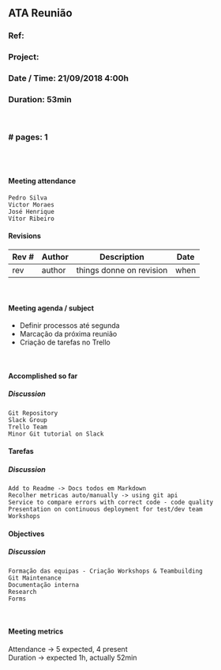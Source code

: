 # <TEAM NAME>

## ATA Reunião

### Ref: <unique id for doc>

### Project: <project name>

### Date / Time: 21/09/2018 4:00h

### Duration: <duration of meeting> 53min
 
 <br/>

### # pages: <total page count>  1

<br/> 
<br/>

#### Meeting attendance

    Pedro Silva
    Victor Moraes
    José Henrique
    Vítor Ribeiro
 
#### Revisions

Rev # | Author | Description | Date
--- | --- | --- | ---
rev | author | things donne on revision | when

<br/>

#### Meeting agenda / subject

*   Definir processos até segunda
*   Marcação da próxima reunião
*   Criação de tarefas no Trello

<br/> 


#### Accomplished so far
##### Discussion
    Git Repository
    Slack Group
    Trello Team
    Minor Git tutorial on Slack

#### Tarefas 
##### Discussion
    Add to Readme -> Docs todos em Markdown
    Recolher metricas auto/manually -> using git api
    Service to compare errors with correct code - code quality
    Presentation on continuous deployment for test/dev team
    Workshops

#### Objectives
##### Discussion 
    Formação das equipas - Criação Workshops & Teambuilding
    Git Maintenance
    Documentação interna
    Research
    Forms


<br/>


#### Meeting metrics
Attendance -> 5 expected, 4 present<br/>
Duration -> expected 1h, actually 52min<br/>
